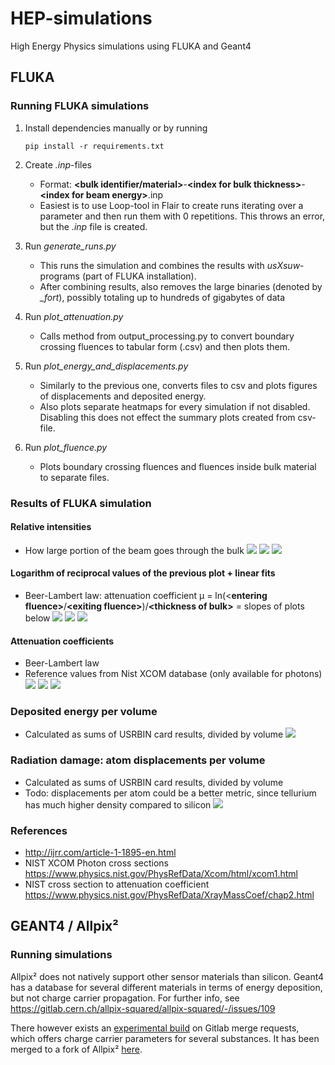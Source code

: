 # HEP-simulations
High Energy Physics simulations using FLUKA and Geant4

## FLUKA

### Running FLUKA simulations
1. Install dependencies manually or by running

       pip install -r requirements.txt
1. Create _.inp_-files
    * Format: __\<bulk identifier/material>__-__\<index for bulk thickness>__-__\<index for beam energy>__.inp
    * Easiest is to use Loop-tool in Flair to create runs iterating over a parameter and then run them with 0 repetitions. This throws an error, but the _.inp_ file is created.
1. Run _generate_runs.py_
    * This runs the simulation and combines the results with _usXsuw_-programs (part of FLUKA installation).
    * After combining results, also removes the large binaries (denoted by *_fort*), possibly totaling up to hundreds of gigabytes of data
1. Run _plot_attenuation.py_
    * Calls method from output_processing.py to convert boundary crossing fluences to tabular form (.csv) and then plots them.
1. Run _plot_energy_and_displacements.py_
   * Similarly to the previous one, converts files to csv and plots figures of displacements and deposited energy.
   * Also plots separate heatmaps for every simulation if not disabled. Disabling this does not effect the summary plots created from csv-file.
1. Run _plot_fluence.py_
   * Plots boundary crossing fluences and fluences inside bulk material to separate files.

### Results of FLUKA simulation
#### Relative intensities
* How large portion of the beam goes through the bulk
![](pics/fluence_Silicon.png)
![](pics/fluence_CdTe&#32;(photon&#32;beam).png)
![](pics/fluence_CdTe&#32;(neutron&#32;beam).png)

#### Logarithm of reciprocal values of the previous plot + linear fits
* Beer-Lambert law: attenuation coefficient µ = ln(\<**entering fluence>**/**\<exiting fluence>**)/**\<thickness of bulk>** = slopes of plots below
![](pics/attenuation_Silicon.png)
![](pics/attenuation_CdTe&#32;(photon&#32;beam).png)
![](pics/attenuation_CdTe&#32;(neutron&#32;beam).png)

#### Attenuation coefficients
* Beer-Lambert law
* Reference values from Nist XCOM database (only available for photons)
![](pics/attenuationcoef_Silicon.png)
![](pics/attenuationcoef_CdTe&#32;(photon&#32;beam).png)
![](pics/attenuationcoef_CdTe&#32;(neutron&#32;beam).png)

### Deposited energy per volume
* Calculated as sums of USRBIN card results, divided by volume
![](pics/deposited_energies.png)

### Radiation damage: atom displacements per volume
* Calculated as sums of USRBIN card results, divided by volume
* Todo: displacements per atom could be a better metric, since tellurium has much higher density compared to silicon
![](pics/displacements.png)

### References
* http://ijrr.com/article-1-1895-en.html
* NIST XCOM Photon cross sections https://www.physics.nist.gov/PhysRefData/Xcom/html/xcom1.html
* NIST cross section to attenuation coefficient https://www.physics.nist.gov/PhysRefData/XrayMassCoef/chap2.html

## GEANT4 / Allpix²

### Running simulations
Allpix² does not natively support other sensor materials than silicon. Geant4 has a database for several different materials in terms of energy deposition, but not charge carrier propagation. For further info, see https://gitlab.cern.ch/allpix-squared/allpix-squared/-/issues/109

There however exists an [experimental build](https://gitlab.cern.ch/allpix-squared/allpix-squared/-/merge_requests/165) on Gitlab merge requests,
which offers charge carrier parameters for several substances. It has been merged to a fork of Allpix² [here](https://github.com/saarioka/allpix-squared/tree/detector_material). 
